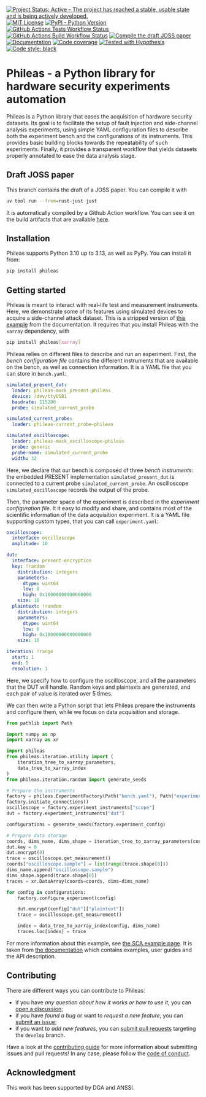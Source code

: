 [![Project Status: Active – The project has reached a stable, usable state and is being actively developed.](https://www.repostatus.org/badges/latest/active.svg)](https://www.repostatus.org/#active)
[![MIT License](https://img.shields.io/github/license/ldbo/phileas)](https://mit-license.org/)
[![PyPI - Python Version](https://img.shields.io/pypi/pyversions/phileas)](https://pypi.org/project/phileas/)
[![GitHub Actions Tests Workflow Status](https://img.shields.io/github/actions/workflow/status/ldbo/phileas/tests.yaml?label=tests)](https://github.com/ldbo/phileas/actions/workflows/tests.yaml)
[![GitHub Actions Build Workflow Status](https://img.shields.io/github/actions/workflow/status/ldbo/phileas/deployment.yaml?label=build)](https://github.com/ldbo/phileas/actions/workflows/deployment.yaml)
[![Compile the draft JOSS paper](https://github.com/ldbo/phileas/actions/workflows/joss-paper.yaml/badge.svg)](https://github.com/ldbo/phileas/actions/workflows/joss-paper.yaml)
[![Documentation](https://img.shields.io/readthedocs/phileas)](https://phileas.readthedocs.io/en/latest/)
[![Code coverage](https://img.shields.io/coverallsCoverage/github/ldbo/phileas)](https://coveralls.io/github/ldbo/phileas)
[![Tested with Hypothesis](https://img.shields.io/badge/hypothesis-tested-brightgreen.svg)](https://hypothesis.readthedocs.io/)
[![Code style: black](https://img.shields.io/badge/code%20style-black-000000.svg)](https://github.com/psf/black)


# Phileas - a Python library for hardware security experiments automation

Phileas is a Python library that eases the acquisition of hardware security
datasets. Its goal is to facilitate the setup of fault injection and
side-channel analysis experiments, using simple YAML configuration files to
describe both the experiment bench and the configurations of its instruments.
This provides basic building blocks towards the repeatability of such
experiments. Finally, it provides a transparent workflow that yields datasets
properly annotated to ease the data analysis stage.

## Draft JOSS paper

This branch contains the draft of a JOSS paper. You can compile it with

```sh
uv tool run --from=rust-just just
```

It is automatically compiled by a Github Action workflow. You can see it on the build artifacts that are available [here](https://github.com/ldbo/phileas/actions/workflows/joss-paper.yaml).

## Installation

Phileas supports Python 3.10 up to 3.13, as well as PyPy. You can install it
from:

```sh
pip install phileas
```

## Getting started

Phileas is meant to interact with real-life test and measurement instruments.
Here, we demonstrate some of its features using simulated devices to acquire a
side-channel attack dataset. This is a stripped version of
[this example](https://phileas.readthedocs.io/en/latest/examples/sca.html) from
the documentation. It requires that you install Phileas with the `xarray`
dependency, with

```sh
pip install phileas[xarray]
```

Phileas relies on different files to describe and run an experiment. First,
the *bench configuration file* contains the different instruments that are
available on the bench, as well as connection information. It is a YAML file
that you can store in `bench.yaml`:

```yaml
simulated_present_dut:
  loader: phileas-mock_present-phileas
  device: /dev/ttyUSB1
  baudrate: 115200
  probe: simulated_current_probe

simulated_current_probe:
  loader: phileas-current_probe-phileas

simulated_oscilloscope:
  loader: phileas-mock_oscilloscope-phileas
  probe: generic
  probe-name: simulated_current_probe
  width: 32

```

Here, we declare that our bench is composed of three *bench instruments*: the
embedded PRESENT implementation `simulated_present_dut` is connected to a
current probe `simulated_current_probe`. An oscilloscope
`simulated_oscilloscope` records the output of the probe.

Then, the parameter space of the experiment is described in the *experiment
configuration file*. It it easy to modify and share, and contains most of the
scientific information of the data acquisition experiment. It is a YAML file
supporting custom types, that you can call `experiment.yaml`:

```yaml
oscilloscope:
  interface: oscilloscope
  amplitude: 10

dut:
  interface: present-encryption
  key: !random
    distribution: integers
    parameters:
      dtype: uint64
      low: 0
      high: 0x10000000000000000
    size: 10
  plaintext: !random
    distribution: integers
    parameters:
      dtype: uint64
      low: 0
      high: 0x10000000000000000
    size: 10

iteration: !range
  start: 1
  end: 5
  resolution: 1
```

Here, we specify how to configure the oscilloscope, and all the parameters that
the DUT will handle. Random keys and plaintexts are generated, and each pair of
value is iterated over 5 times.

We can then write a Python script that lets Phileas prepare the instruments and
configure them, while we focus on data acquisition and storage.

```python
from pathlib import Path

import numpy as np
import xarray as xr

import phileas
from phileas.iteration.utility import (
    iteration_tree_to_xarray_parameters,
    data_tree_to_xarray_index
)
from phileas.iteration.random import generate_seeds

# Prepare the instruments
factory = phileas.ExperimentFactory(Path("bench.yaml"), Path("experiment.yaml"))
factory.initiate_connections()
oscilloscope = factory.experiment_instruments["scope"]
dut = factory.experiment_instruments["dut"]

configurations = generate_seeds(factory.experiment_config)

# Prepare data storage
coords, dims_name, dims_shape = iteration_tree_to_xarray_parameters(configurations)
dut.key = 0
dut.encrypt(0)
trace = oscilloscope.get_measurement()
coords["oscilloscope.sample"] = list(range(trace.shape[0]))
dims_name.append("oscilloscope.sample")
dims_shape.append(trace.shape[0])
traces = xr.DataArray(coords=coords, dims=dims_name)

for config in configurations:
    factory.configure_experiment(config)

    dut.encrypt(config["dut"]["plaintext"])
    trace = oscilloscope.get_measurement()

    index = data_tree_to_xarray_index(config, dims_name)
    traces.loc[index] = trace
```

For more information about this example, see [the SCA example page](https://phileas.readthedocs.io/en/latest/index.html).
It is taken from [the documentation](https://phileas.readthedocs.io/en/latest/index.html)
which contains examples, user guides and the API description.

## Contributing

There are different ways you can contribute to Phileas:

 - if you have *any question about how it works or how to use it*, you can
   [open a discussion](https://github.com/ldbo/phileas/discussions/new);
 - if you have *found a bug* or want to *request a new feature*, you can
   [submit an issue](https://github.com/ldbo/phileas/issues/new);
 - if you want to *add new features*, you can
   [submit pull requests](https://github.com/ldbo/phileas/pulls) targeting the
   `develop` branch.

Have a look at the [contributing guide](https://github.com/ldbo/phileas/blob/develop/CONTRIBUTING.md)
for more information about submitting issues and pull requests! In any case,
please follow the [code of conduct](https://github.com/ldbo/phileas/blob/develop/CODE_OF_CONDUCT.md).

## Acknowledgment

This work has been supported by DGA and ANSSI.
